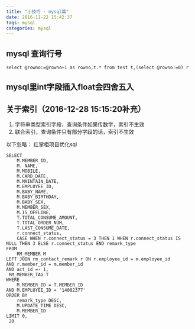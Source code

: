 ```yaml
---
title: "小技巧 - mysql篇"
date: 2016-11-22 15:42:37
tags: mysql
categories: mysql
---
```


## mysql 查询行号

```
select @rowno:=@rowno+1 as rowno,t.* from test t,(select @rowno:=0) r
```

## mysql里int字段插入float会四舍五入

## 关于索引（2016-12-28 15:15:20补充）

1. 字符串类型索引字段，查询条件如果传数字，索引不生效
2. 联合索引，查询条件只有部分字段的话，索引不生效

以下忽略：
红掌柜项目优化sql
```
SELECT
	M.MEMBER_ID,
	M. NAME,
	M.MOBILE,
	M.CARD_DATE,
	M.MAINTAIN_DATE,
	M.EMPLOYEE_ID,
	M.BABY_NAME,
	M.BABY_BIRTHDAY,
	M.BABY_SEX,
	M.MEMBER_SEX,
	M.IS_OFFLINE,
	T.TOTAL_CONSUME_AMOUNT,
	T.TOTAL_ORDER_NUM,
	T.LAST_CONSUME_DATE,
	r.connect_status,
	CASE WHEN r.connect_status = 3 THEN 1 WHEN r.connect_status IS NULL THEN 3 ELSE r.connect_status END remark_type
FROM
	RM_MEMBER M
LEFT JOIN rm_contact_remark r ON r.employee_id = m.employee_id
AND r.member_id = m.member_id
AND act_id =- 1,
 RM_MEMBER_TAG T
WHERE
	M.MEMBER_ID = T.MEMBER_ID
AND M.EMPLOYEE_ID = '14082377'
ORDER BY
	remark_type DESC,
	M.UPDATE_TIME DESC,
	M.MEMBER_ID
LIMIT 0,
 20
```
